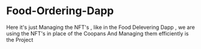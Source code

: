 # Food-Ordering-Dapp
Here it's just Managing the NFT's , like in the Food Delevering Dapp , we are using the NFT's in place of the Coopans
And Managing them efficiently is the Project
